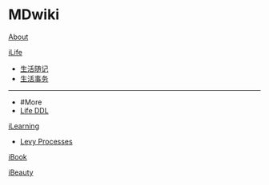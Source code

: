 # MDwiki

[About](index.md)

[iLife]()

  * [生活随记](iLife/生活随记.md)
  * [生活事务](iLife/Phonetic-Phonics.md)
- - - -
  * #More
  * [Life DDL](iLife/stress.md)

[iLearning]()

  * [Levy Processes](iLearning/levy_processes.md)

[iBook](iBookg/PythonNote.md)



[iBeauty]()